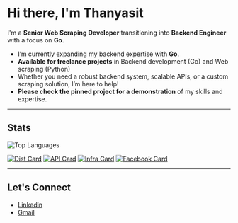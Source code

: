 # Hi there, I'm Thanyasit 

I'm a **Senior Web Scraping Developer** transitioning into **Backend Engineer** with a focus on **Go**. 

- I’m currently expanding my backend expertise with **Go**.
- **Available for freelance projects** in Backend development (Go) and Web scraping (Python)
- Whether you need a robust backend system, scalable APIs, or a custom scraping solution, I’m here to help!
- **Please check the pinned project for a demonstration** of my skills and expertise.

---

## Stats

![Top Languages](https://github-readme-stats.vercel.app/api/top-langs/?username=opplieam&theme=dark&hide=Jupyter%20Notebook,javascript,java&size_weight=0.5&count_weight=0.5&layout=donut)

[![Dist Card](https://github-readme-stats.vercel.app/api/pin/?username=opplieam&repo=bb-dist-noti&theme=dark&show_owner=true&description_lines_count=4)](https://github.com/opplieam/bb-dist-noti)
[![API Card](https://github-readme-stats.vercel.app/api/pin/?username=opplieam&repo=bb-admin-api&theme=dark&show_owner=true&description_lines_count=4)](https://github.com/opplieam/bb-admin-api)
[![Infra Card](https://github-readme-stats.vercel.app/api/pin/?username=opplieam&repo=bb-k8s-infra&theme=dark&show_owner=true&description_lines_count=4)](https://github.com/opplieam/bb-k8s-infra)
[![Facebook Card](https://github-readme-stats.vercel.app/api/pin/?username=opplieam&repo=FacebookCrawler&theme=dark&show_owner=true&description_lines_count=4)](https://github.com/opplieam/FacebookCrawler)

---

## Let's Connect

- [Linkedin](https://www.linkedin.com/in/thanyasit-l/)
- [Gmail](mailto:opp.thanyasit@gmail.com)


